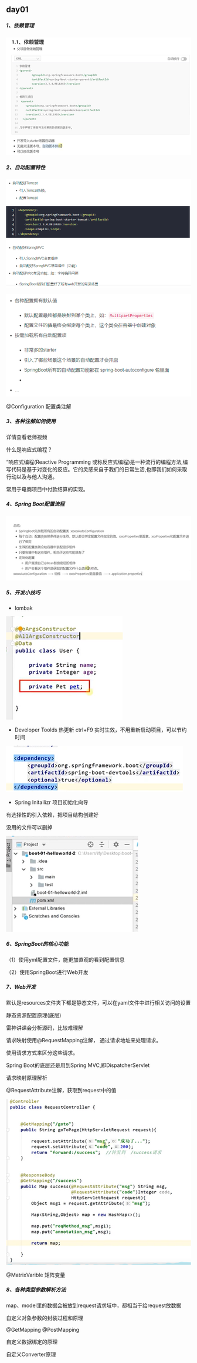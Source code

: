 ## day01

##### 1、依赖管理

![1625883816087](images/1625883816087.png)

##### 2、自动配置特性

![1625887263773](images/1625887263773.png)

![1625887285493](images/1625887285493.png)

@Configuration  配置类注解



##### 3、各种注解如何使用

详情查看老师视频



什么是响应式编程？

 “响应式编程(Reactive Programming 或称反应式编程)是一种流行的编程方法,编写代码是基于对变化的反应。它的灵感来自于我们的日常生活,也即我们如何采取行动以及与他人沟通。 

常用于电商项目中付款结算的实现。



##### 4、Spring Boot配置流程

![1626007834004](images/1626007834004.png)



##### 5、开发小技巧

*  lombak

![1626012090427](images/1626012090427.png)



* Developer Toolds 热更新  ctrl+F9  实时生效，不用重新启动项目，可以节约时间

![1626012292833](images/1626012292833.png)



* Spring Initailizr  项目初始化向导

有选择性的引入依赖，把项目结构创建好

没用的文件可以删掉

![1626017742766](images/1626017742766.png)

##### 6、SpringBoot的核心功能

（1）使用yml配置文件，能更加直观的看到配置信息



（2）使用SpringBoot进行Web开发



##### 7、Web开发

默认是resources文件夹下都是静态文件，可以在yaml文件中进行相关访问的设置



静态资源配置原理(底层)

雷神讲课会分析源码，比较难理解



请求映射使用@RequestMapping注解， 通过请求地址来处理请求。

使用请求方式来区分这些请求。



Spring Boot的底层还是用到Spring MVC,即DispatcherServlet

请求映射原理解析



@RequestAttribute注解，获取到request中的值

<img src="images/1626698020581.png" alt="1626698020581" style="zoom: 80%;" />

@MatrixVarible  矩阵变量



##### 8、各种类型参数解析方法

map、model里的数据会被放到request请求域中，都相当于给request放数据



自定义对象参数的封装过程和原理

@GetMapping   @PostMapping



自定义数据绑定的原理

自定义Converter原理

